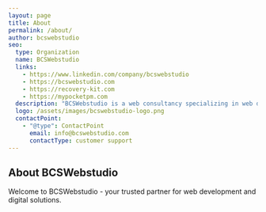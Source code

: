 ```yaml
---
layout: page
title: About
permalink: /about/
author: bcswebstudio
seo:
  type: Organization
  name: BCSWebstudio
  links:
    - https://www.linkedin.com/company/bcswebstudio
    - https://bcswebstudio.com
    - https://recovery-kit.com
    - https://mypocketpm.com
  description: "BCSWebstudio is a web consultancy specializing in web development, design, and digital strategy."
  logo: /assets/images/bcswebstudio-logo.png
  contactPoint:
    - "@type": ContactPoint
      email: info@bcswebstudio.com
      contactType: customer support
---
```


## About BCSWebstudio

Welcome to BCSWebstudio - your trusted partner for web development and digital solutions.

